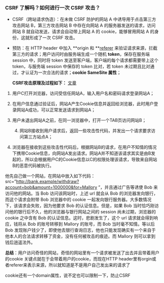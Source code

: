 ### CSRF 了解吗？如何进行一次 CSRF 攻击？ 

- CSRF（跨站请求伪造）：在未做 CSRF 防护的网站 A 中诱导用于点击第三方攻击网站 B，第三方攻击网站 B 中存在向网站 A 的服务器发送的请求，访问网站 B 就自动发送，请求会自动带上网站 A 的 cookie，能够冒用网站 A 的身份，这就形成了一次 CSRF 攻击。
- 预防：在 HTTP header 中加入 **origin 和 **[referer](https://www.cnblogs.com/Renyi-Fan/p/12570726.html) 来验证请求来源，拦截第三方的请求；用户访问时由服务端生成一个随机 **token**，保存在服务端 session 中，同时将 token 发送至客户端，客户端的每个请求都需要带上这个 token，与服务端 session 中保存的 token 比对，若 token 未过期且比对通过，才认证为一次合法的请求；**cookie SameSite 属性**；

  **CSRF攻击原理及过程如下：** [文章](https://blog.csdn.net/xiaoxinshuaiga/article/details/80766369)

1. 用户C打开浏览器，访问受信任网站A，输入用户名和密码请求登录网站A；
2. 在用户信息通过验证后，网站A产生Cookie信息并返回给浏览器，此时用户登录网站A成功，可以正常发送请求到网站A；
3. 用户未退出网站A之前，在同一浏览器中，打开一个TAB页访问网站B；

    4. 网站B接收到用户请求后，返回一些攻击性代码，并发出一个请求要求访问第三方站点A；

5. 浏览器在接收到这些攻击性代码后，根据网站B的请求，在用户不知情的情况下携带Cookie信息，向网站A发出请求。网站A并不知道该请求其实是由B发起的，所以会根据用户C的Cookie信息以C的权限处理该请求，导致来自网站B的恶意代码被执行。 

他先自己做一个网站，在网站中放入如下代码： src=”http://bank.example/withdraw?account=bob&amount=1000000&for=Mallory ”，并且通过广告等诱使 Bob 来访问他的网站。当 Bob 访问该网站时，上述 url 就会从 Bob 的浏览器发向银行，而这个请求会附带 Bob 浏览器中的 cookie 一起发向银行服务器。大多数情况下，该请求会失败，因为他要求 Bob 的认证信息。但是，如果 Bob 当时恰巧刚访问他的银行后不久，他的浏览器与银行网站之间的 session 尚未过期，浏览器的 cookie 之中含有 Bob 的认证信息。这时，悲剧发生了，这个 url 请求就会得到响应，钱将从 Bob 的账号转移到 Mallory 的账号，而 Bob 当时毫不知情。等以后 Bob 发现账户钱少了，即使他去银行查询日志，他也只能发现确实有一个来自于他本人的合法请求转移了资金，没有任何被攻击的痕迹。而 Mallory 则可以拿到钱后逍遥法外。 

**总结**：用户访问奇怪的网站，奇怪的网站里有一个请求被发送了出去并且带着用户的cookie 关键点就在于会带着用户的cookie，而现在HTTP header里有orgin或者referer来表示来源，所以就知道是不是用户自己发出来的请求了

cookie还有一个domain属性，说不定也可以限制一下，防止CSRF

